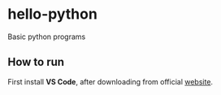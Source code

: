 # hello-python
Basic python programs

## How to run
First install **VS Code**, after downloading from official [website](https://code.visualstudio.com/download).
